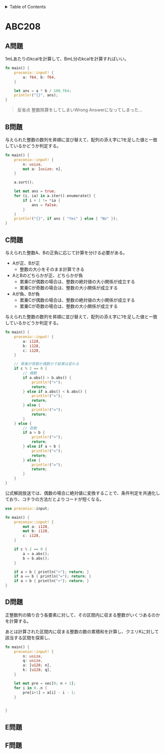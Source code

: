 <!-- START doctoc generated TOC please keep comment here to allow auto update -->
<!-- DON'T EDIT THIS SECTION, INSTEAD RE-RUN doctoc TO UPDATE -->
<details>
<summary>Table of Contents</summary>

- [ABC208](#abc208)
  - [A問題](#a問題)
  - [B問題](#b問題)
  - [C問題](#c問題)
  - [D問題](#d問題)
  - [E問題](#e問題)
  - [F問題](#f問題)

</details>
<!-- END doctoc generated TOC please keep comment here to allow auto update -->

# ABC208

## A問題

1mLあたりのkcalを計算して、BmL分のkcalを計算すればいい。

```rust
fn main() {
    proconio::input! {
        a: f64, b: f64,
    }

    let ans = a * b / 100_f64;
    println!("{}", ans);
}
```

> 反省点
> 整数除算をしてしまいWrong Answerになってしまった...

## B問題

与えられた整数の数列を昇順に並び替えて、配列の添え字に1を足した値と一致しているかどうか判定する。

```rust
fn main() {
    proconio::input! {
        n: usize,
        mut a: [usize; n],
    }

    a.sort();

    let mut ans = true;
    for (i, ia) in a.iter().enumerate() {
        if i + 1 != *ia {
            ans = false;
        }
    }
    println!("{}", if ans { "Yes" } else { "No" });
}
```

## C問題

与えられた整数A、Bの正負に応じて計算を分ける必要がある。

- Aが正、Bが正
  - 整数の大小をそのまま計算できる
- AとBのどちらかが正、どちらかが負
  - 累乗Cが偶数の場合は、整数の絶対値の大小関係が成立する
  - 累乗Cが奇数の場合は、整数の大小関係が成立する
- Aが負、Bが負
  - 累乗Cが偶数の場合は、整数の絶対値の大小関係が成立する
  - 累乗Cが奇数の場合は、整数の大小関係が成立する

与えられた整数の数列を昇順に並び替えて、配列の添え字に1を足した値と一致しているかどうか判定する。

```rust
fn main() {
    proconio::input! {
        a: i128,
        b: i128,
        c: i128,
    }

    // 累乗が奇数か偶数かで結果は変わる
    if c % 2 == 0 {
        // 偶数
        if a.abs() > b.abs() {
            println!(">");
            return;
        } else if a.abs() < b.abs() {
            println!("<");
            return;
        } else {
            println!("=");
            return;
        }
    } else {
        // 奇数
        if a > b {
            println!(">");
            return;
        } else if a < b {
            println!("<");
            return;
        } else {
            println!("=");
            return;
        }
    }
}
```

公式解説放送では、偶数の場合に絶対値に変換することで、条件判定を共通化しており、コチラの方法だとよりコードが短くなる。

```rust
use proconio::input;

fn main() {
    proconio::input! {
        mut a: i128,
        mut b: i128,
        c: i128,
    }

    if c % 2 == 0 {
        a = a.abs();
        b = b.abs();
    }

    if a > b { println(">"); return; }
    if a == b { println("="); return; }
    if a < b { println(">"); return; }
}
```

## D問題

正整数列の隣り合う各要素に対して、その区間内に収まる整数がいくつあるのかを計算する。

あとは計算された区間内に収まる整数の数の累積和を計算し、クエリKに対して該当する区間を探索し、

```rust
fn main() {
    proconio::input! {
        n: usize,
        q: usize,
        a: [u128; n],
        k: [u128; q],
    }

    let mut pre = vec[0; n + 1];
    for i in 0..n {
        pre[i+1] = a[i] - i - 1;
    }

    
}
```

## E問題

## F問題
